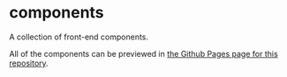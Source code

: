 # components

A collection of front-end components.

All of the components can be previewed in [the Github Pages page for this repository](https://rzkyif.github.io/components/).